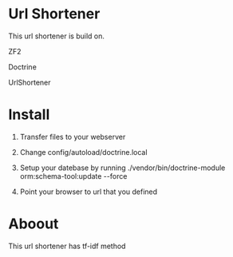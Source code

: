 Url Shortener
============

This url shortener is build on.

ZF2 

Doctrine 

UrlShortener

Install
============

1) Transfer files to your webserver

2) Change config/autoload/doctrine.local

3) Setup your datebase by running ./vendor/bin/doctrine-module orm:schema-tool:update  --force

4) Point your browser to url that you defined


Aboout
============

This url shortener has tf-idf method